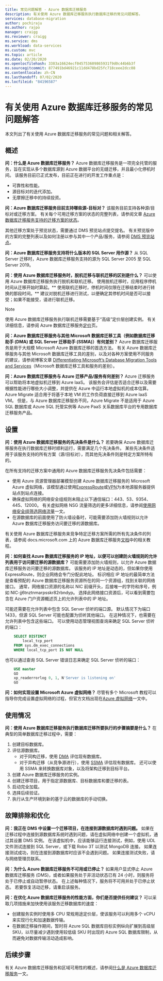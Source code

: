 ```yaml
---
title: 常见问题解答 - Azure 数据库迁移服务
description: 有关使用 Azure 数据库迁移服务执行数据库迁移的常见问题解答。
services: database-migration
author: pochiraju
ms.author: rajpo
manager: craigg
ms.reviewer: craigg
ms.service: dms
ms.workload: data-services
ms.custom: mvc
ms.topic: article
ms.date: 02/20/2020
ms.openlocfilehash: 3383a16624ecf045753609865931f9d0c44b6b3f
ms.sourcegitcommit: 877491bd46921c11dd478bd25fc718ceee2dcc08
ms.contentlocale: zh-CN
ms.lasthandoff: 07/02/2020
ms.locfileid: "84196587"
---
```

# <a name="faq-about-using-azure-database-migration-service"></a>有关使用 Azure 数据库迁移服务的常见问题解答

本文列出了有关使用 Azure 数据库迁移服务的常见问题和相关解答。

## <a name="overview"></a>概述

**问：什么是 Azure 数据库迁移服务？**
Azure 数据库迁移服务是一项完全托管的服务，旨在实现从多个数据库源到 Azure 数据平台的无缝迁移，并且最小化停机时间。 该服务目前已正式发布，目前正在进行的开发工作重点是：

* 可靠性和性能。
* 源目标对的迭代添加。
* 无摩擦迁移中的持续投资。

**问：Azure 数据库迁移服务目前支持哪些源-目标对？**
该服务目前支持各种源/目标对或迁移方案。 有关每个可用迁移方案的状态的完整列表，请参阅文章 [Azure 数据库迁移服务支持的迁移方案的状态](https://docs.microsoft.com/azure/dms/resource-scenario-status)。

其他迁移方案处于预览状态，需要通过 DMS 预览站点提交提名。 有关预览版中的方案的完整列表以及如何注册以参与其中一个产品/服务，请参阅 [DMS 预览站点](https://aka.ms/dms-preview/)。

**问：Azure 数据库迁移服务支持将什么版本的 SQL Server 用作源？**
从 SQL Server 迁移时，Azure 数据库迁移服务支持的源为 SQL Server 2005 至 SQL Server 2019。

**问：使用 Azure 数据库迁移服务时，脱机迁移与联机迁移的区别是什么？**
可以使用 Azure 数据库迁移服务执行脱机和联机迁移。 使用脱机迁移时，应用程序停机时间从迁移开始时算起。** 使用联机迁移时，停机时间仅限在迁移结束时进行转换的那段时间。** 建议对脱机迁移进行测试，以便确定其停机时间是否可以接受；如果不能接受，请进行联机迁移。

> [!NOTE]
> 使用 Azure 数据库迁移服务执行联机迁移需要基于“高级”定价层创建实例。 有关详细信息，请参阅 Azure 数据库迁移服务[定价](https://azure.microsoft.com/pricing/details/database-migration/)页。

**问：Azure 数据库迁移服务与其他 Microsoft 数据库迁移工具（例如数据库迁移助手 (DMA) 或 SQL Server 迁移助手 (SSMA)）有何差别？**
Azure 数据库迁移服务是用于大规模 Microsoft Azure 数据库迁移的首选方法。 有关 Azure 数据库迁移服务与其他 Microsoft 数据库迁移工具的差别，以及对各种方案使用不同服务的建议，请参阅博客文章 [Differentiating Microsoft’s Database Migration Tools and Services](https://techcommunity.microsoft.com/t5/microsoft-data-migration/differentiating-microsoft-s-database-migration-tools-and/ba-p/368529)（Microsoft 数据库迁移工具和服务的差别）。

**问：Azure 数据库迁移服务与 Azure 迁移产品/服务有何差别？**
Azure 迁移服务可以帮助将本地虚拟机迁移到 Azure IaaS。 该服务会评估是否适合迁移以及需要根据性能进行哪些大小调整，并提供在 Azure 中运行本地虚拟机的成本估算。 Azure Migrate 适合用于将基于本地 VM 的工作负荷直接迁移到 Azure IaaS VM。 但是，与 Azure 数据库迁移服务不同，Azure Migrate 不是适用于 Azure SQL 数据库或 Azure SQL 托管实例等 Azure PaaS 关系数据库平台的专用数据库迁移服务产品。

## <a name="setup"></a>设置

**问：使用 Azure 数据库迁移服务的先决条件是什么？**
若要确保 Azure 数据库迁移服务在执行数据库迁移时顺利运行，需要满足几个先决条件。 某些先决条件适用于该服务支持的所有方案（源/目标对），而其他先决条件则是特定方案所特有的。

在所有支持的迁移方案中通用的 Azure 数据库迁移服务先决条件包括需要：

* 使用 Azure 资源管理器部署模型创建 Azure 数据库迁移服务的 Microsoft Azure 虚拟网络，该模型通过使用[ExpressRoute](https://docs.microsoft.com/azure/expressroute/expressroute-introduction)或[VPN](https://docs.microsoft.com/azure/vpn-gateway/vpn-gateway-about-vpngateways)为本地源服务器提供站点到站点连接。
* 确保虚拟网络的网络安全组规则未阻止以下通信端口：443、53、9354、445、12000。 有关虚拟网络 NSG 流量筛选的更多详细信息，请参阅[使用网络安全组筛选网络流量](https://docs.microsoft.com/azure/virtual-network/virtual-networks-nsg)一文。
* 在源数据库的前面使用了防火墙设备时，可能需要添加防火墙规则以允许 Azure 数据库迁移服务访问要迁移的源数据库。

有关使用 Azure 数据库迁移服务来竞争特定迁移方案所需的所有先决条件的列表，请参阅 docs.microsoft.com 上的 Azure 数据库迁移服务[文档](https://docs.microsoft.com/azure/dms/dms-overview)中的相关教程。

**问：如何查找 Azure 数据库迁移服务的 IP 地址，以便可以创建防火墙规则的允许列表用于访问要迁移的源数据库？**
可能需要添加防火墙规则，以允许 Azure 数据库迁移服务访问要迁移的源数据库。 该服务的 IP 地址是动态的，但如果你使用 ExpressRoute，则企业网络会专门分配此地址。 标识相应 IP 地址的最简单方法是查看预配的 Azure 数据库迁移服务资源所在的同一个资源组，找到关联的网络接口。 通常，网络接口资源的名称以 NIC 前缀开头，后接唯一的字符和序号，例如 NIC-jj6tnztnmarpsskr82rbndyp。 选择此网络接口资源后，可以看到需要包含在 Azure 门户资源概述页上的允许列表中的 IP 地址。

可能还需要在允许列表中包含 SQL Server 侦听的端口源。 默认情况下为端口 1433，但源 SQL Server 可能也配置为侦听其他端口。 在这种情况下，也需要在允许列表中包含这些端口。 可以使用动态管理视图查询来确定 SQL Server 侦听的端口：

```sql
    SELECT DISTINCT
        local_tcp_port
    FROM sys.dm_exec_connections
    WHERE local_tcp_port IS NOT NULL
```

也可以通过查询 SQL Server 错误日志来确定 SQL Server 侦听的端口：

```sql
    USE master
    GO
    xp_readerrorlog 0, 1, N'Server is listening on'
    GO
```

**问：如何实现设置 Microsoft Azure 虚拟网络？**
尽管有多个 Microsoft 教程可以指导你完成设置虚拟网络的过程，但官方文档出现在[Azure 虚拟网络](https://docs.microsoft.com/azure/virtual-network/virtual-networks-overview)一文中。

## <a name="usage"></a>使用情况

**问：使用 Azure 数据库迁移服务执行数据库迁移所要执行的步骤摘要是什么？**
在典型的简单数据库迁移过程中，需要：

1. 创建目标数据库。
2. 评估源数据库。
    * 对于同构迁移，使用 [DMA](https://www.microsoft.com/download/details.aspx?id=53595) 评估现有数据库。
    * 对于异构迁移（从竞争源进行），使用 [SSMA](https://aka.ms/get-ssma) 评估现有数据库。 还可以使用 SSMA 来转换数据库对象，以及将架构迁移到目标平台。
3. 创建 Azure 数据库迁移服务的实例。
4. 创建迁移项目，用于指定源数据库、目标数据库和要迁移的表。
5. 启动完全加载。
6. 选择后续验证。
7. 执行从生产环境到新的基于云的数据库的手动切换。

## <a name="troubleshooting-and-optimization"></a>故障排除和优化

**问：我正在 DMS 中设置一个迁移项目，在连接到源数据库时遇到问题。**
如果在迁移过程中连接到源数据库系统时遇到问题，请在虚拟网络中创建一个虚拟机，通过其设置 DMS 实例。 在该虚拟机中，应该能够运行连接测试，例如，使用 UDL 文件测试连接到 SQL Server，或下载 Robo 3T 以测试 MongoDB 连接。 如果连接测试成功，则在连接到源数据库时应该不会遇到问题。 如果连接测试失败，请与网络管理员联系。

**问：为什么 Azure 数据库迁移服务不可用或已停止？**
如果用户显式停止 Azure 数据库迁移服务 (DMS)，或者如果服务处于非活动状态已有 24 小时，则服务将处于已停止或自动暂停状态。 在上述每种情况下，服务将不可用并处于已停止状态。  若要恢复活动迁移，请重启该服务。

**问：在优化 Azure 数据库迁移服务的性能方面，你们是否提供任何建议？**
可以采取几项措施来加快使用该服务迁移数据库的速度：

* 创建服务实例时使用多 CPU 常规用途定价层，使该服务可以利用多个 vCPU 来实现行化和加速数据传输。
* 在数据迁移操作期间，暂时将 Azure SQL 数据库目标实例纵向扩展到高级层 SKU，以尽量减少遇到使用较低级 SKU 时出现的 Azure SQL 数据库限制，从而避免对数据传输活动造成影响。

## <a name="next-steps"></a>后续步骤

有关 Azure 数据库迁移服务和区域可用性的概述，请参阅[什么是 Azure 数据库迁移服务](dms-overview.md)一文。
